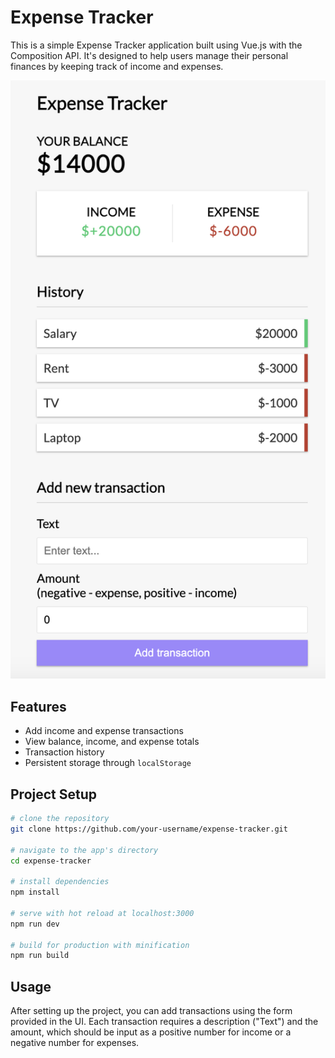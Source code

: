 # Expense Tracker

This is a simple Expense Tracker application built using Vue.js with the Composition API. It's designed to help users manage their personal finances by keeping track of income and expenses.

![Expense Tracker](./src/assets/screenshot.png)

## Features

- Add income and expense transactions
- View balance, income, and expense totals
- Transaction history
- Persistent storage through `localStorage`

## Project Setup

```bash
# clone the repository
git clone https://github.com/your-username/expense-tracker.git

# navigate to the app's directory
cd expense-tracker

# install dependencies
npm install

# serve with hot reload at localhost:3000
npm run dev

# build for production with minification
npm run build
```

## Usage

After setting up the project, you can add transactions using the form provided in the UI. Each transaction requires a description ("Text") and the amount, which should be input as a positive number for income or a negative number for expenses.
